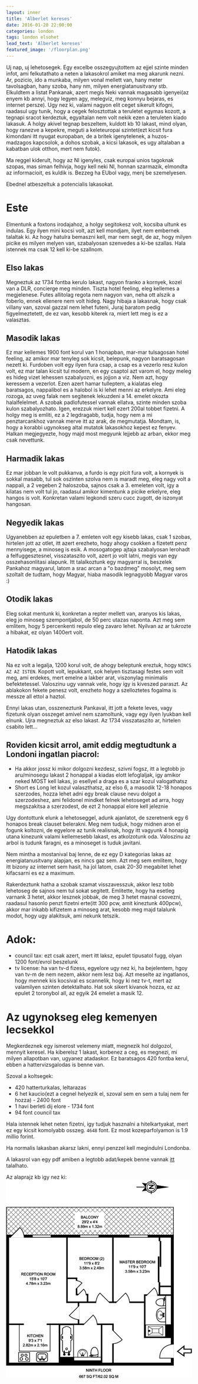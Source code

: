 ```yaml
---
layout: inner
title: 'Alberlet kereses'
date: 2016-01-20 22:00:00
categories: london
tags: london elsohet
lead_text: 'Alberlet kereses'
featured_image: '/floorplan.png'
---
```


Uj nap, uj lehetosegek. Egy excelbe osszegyujtottem az ejjel szinte minden infot, ami felkutathato a neten a lakasokrol amiket ma meg akarunk nezni. Ar, pozicio, ido a munkaba, milyen vonal mellett van, hany meter tavolsagban, hany szoba, hany nm, milyen energiatanusitvany stb.
Elkuldtem a listat Pankanak, azert megis Neki vannak magasabb igenyei(az enyem kb annyi, hogy legyen agy, melegviz, meg konnyu bejaras, es internet persze). Ugy nez ki, valami nagyon elit ceget sikerult kifogni, raadasul ugy tunik, hogy a cegek felosztottak a teruletet egymas kozott, a tegnapi sracot kerdeztuk, egyaltalan nem volt nekik ezen a teruleten kiado lakasuk. A holgy akivel tegnap beszeltem, kuldott kb 10 lakast, mind olyan, hogy ranezve a kepekre, meguti a keleteuropai szintet(ezt kicsit fura kimondani itt nyugat europaban, de a britek igenytelenek, a huzos-madzagos kapcsolok, a dohos szobak, a kicsi lakasok, es ugy altalaban a kabatban ulok otthon, mert nem futok).

Ma reggel kiderult, hogy az NI igenyles, csak europai unios tagoknak szopas, mas siman felhivja, hogy kell neki NI, honnan szarmazik, elmondta az informacioit, es kuldik is. Bezzeg ha EUbol vagy, menj be szemelyesen.

Ebednel atbeszeltuk a potencialis lakasokat.

# Este

Elmentunk a foxtons irodajahoz, a holgy segitokesz volt, kocsiba ultunk es indulas. Egy ilyen mini kocsi volt, azt kell mondjam, ilyet nem embernek talaltak ki. Az hogy hatulra bemaszni kell, mar nem segit, de az, hogy milyen picike es milyen melyen van, szabalyosan szenvedes a ki-be szallas. Hala istennek ma csak 12 kell ki-be szallnom.

## Elso lakas
Megneztuk az 1734 fontba kerulo lakast, nagyon franko a kornyek, kozel van a DLR, concierge meg minden. Tiszta hotel feeling, eleg kellemes a megjelenese. Futes allitolag regota nem nagyon van, neha ott alszik a foberlo, ennek ellenere nem volt hideg. Nagy hibaja a lakasnak, hogy csak villany van, szoval gazzal nem lehet futeni, Juraj baratom pedig figyelmeztetett, de ez van, kesobb kiterek ra, miert lett meg is ez a valasztas.

## Masodik lakas
Ez mar kellemes 1900 font korul van 1 honapban, mar-mar tulsagosan hotel feeling, az amikor mar tenyleg sok kicsit, belepunk, nagyon baratsagosan nezett ki. Furdoben volt egy ilyen fura csap, a csap es a vezerlo resz kulon volt, ez mar talan kicsit tul modern, en egy csaptol azt varom el, hogy meleg es hideg vizet lehessen szabalyozni, es jojjon a viz. Nem azt, hogy keressem a vezerlot. Ezen azert hamar tulleptem, a kialatas eleg baratsagos, nappalibol es a halobol is ki lehet menni az erkelyre. Ami eleg rozoga, az uveg falak nem segitenek lekuzdeni a 14. emelet okozta halalfelelmet. A szobak padlofutessel vannak ellatva, szinte minden szoba kulon szabalyozhato. Igen, erezzuk miert kell ezert 200al tobbet fizetni. A holgy meg is emliti, ez a 2 legdragabb, tudja, hogy nem a mi penztarcankhoz vannak merve itt az arak, de megmutatja. Mondtam, is, hogy a korabbi ugynokseg altal mutatok lakasokhoz kepest ez fenyev. Halkan megjegyezte, hogy majd most megyunk lejjebb az arban, ekkor meg csak nevettunk.

## Harmadik lakas
Ez mar jobban le volt pukkanva, a furdo is egy picit fura volt, a kornyek is sokkal masabb, tul sok oszinten szolva nem is maradt meg, eleg nagy volt a nappali, a 2 vegeben 2 haloszoba, sajnos csak a 3. emeleten volt, igy a kilatas nem volt tul jo, raadasul amikor kimentunk a picike erkelyre, eleg hangos is volt. Konkretan valami legkondi szeru cucc zugott, de iszonyat hangosan.

## Negyedik lakas
Ugyanebben az epuletben a 7. emleten volt egy kisebb lakas, csak 1 szobas, hirtelen jott az otlet, itt azert erezheto, hogy ahogy csokken a fizetett penz mennyisege, a minoseg is esik. A mosogatogep ajtaja szabalyosan lerohadt a felfuggesztesnel, visszataszito volt, azert jo volt latni, megis van egy osszehasonlitasi alapunk. Itt talalkoztunk egy magyarral is, beszelek Pankahoz magyarul, latom a srac arcan a "o bazdmeg" mosolyt, meg sem szoltalt de tudtam, hogy Magyar, hiaba masodik legnagyobb Magyar varos :)

## Otodik lakas
Eleg sokat mentunk ki, konkretan a repter mellett van, aranyos kis lakas, eleg jo minoseg szempontjabol, de 50 perc utazas naponta. Azt meg sem emlitem, hogy 5 percenkenti repulo eleg zavaro lehet. Nyilvan az ar tukrozte a hibakat, ez olyan 1400ert volt.

## Hatodik lakas
Na ez volt a legalja, 1200 korul volt, de ahogy beleptunk ereztuk, hogy `NINCS AZ AZ ISTEN`. Kopott volt, lepukkant, sok helyen tisztasagi festes sem volt meg, ami erdekes, mert emelne a lakber arat, viszonylag minimalis befektetessel. Valoszinu ugy vannak vele, hogy igy is kiveszed paraszt. Az ablakokon fekete penesz volt, erezheto hogy a szelloztetes fogalma is messze all ettol a haztol.

Ennyi lakas utan, osszeneztunk Pankaval, itt jott a fekete leves, vagy fizetunk olyan osszeget amivel nem szamoltunk, vagy egy ilyen lyukban kell elnunk. Ujra megneztuk az elso lakast. Az 1734 visszataszito ar, hirtelen csabito lett...

## Roviden kicsit arrol, amit eddig megtudtunk a Londoni ingatlan piacrol:
- Ha akkor jossz ki mikor dolgozni kezdesz, szivni fogsz, itt a legtobb jo aru/minosegu lakast 2 honappal a kiadas elott lefoglaljak, igy amikor neked MOST kell lakas, jo esellyel a draga es a szar kozul valogathatsz
- Short es Long let kozul valaszthatsz, az elso 6, a masodik 12-18 honapos szerzodes, hozza lehet adni egy break clause nevu dolgot a szerzodeshez, ami felidonel mindket felnek lehetoseget ad arra, hogy megszakitsa a szerzodest, de ezt 2 honappal elore kell jeleznie

Ugy dontottunk elunk a lehetoseggel, adunk ajanlatot, de szeretnenk egy 6 honapos break clauset belerakni. Meg nem tudjuk, hogy midnen aron el fogunk koltozni, de egyelore az tunik realisnak, hogy itt vagyunk 4 honapig utana kinezunk valami kellemesebb lakast, es atkolzotunk oda. Valoszinu az arbol is tudunk faragni, es a minoseget is tuduk javitani.

Nem mintha a mostanival baj lenne, de ez egy D kategorias lakas az energiatanusitvany alapjan, es nincs gaz sem. Azt meg sem emlitem, hogy itt bizony az internet sem hasit, ha jol latom, csak 20-30 megabitet lehet kifacsarni es ez a maximum.

Rakerdeztunk hatha a szobak szamat visszavesszuk, akkor lesz tobb lehetoseg de sajnos nem tul sokat segitett. Emlitette, hogy ha esetleg varnank 3 hetet, akkor lesznek jobbak, de meg 3 hetet masnal csovezni, raadasul hasonlo penzt fizetni erte(itt 300 pcw, amit kineztunk 400pcw), akkor mar inkabb kifizetem a minoseg arat, kesobb meg majd talalunk modot, hogy ugy alakitsuk, ami nekunk tetszik.

# Adok:
* council tax: ezt csak azert, mert itt laksz, epulet tipusatol fugg, olyan 1200 font/evrol beszelunk
* tv license: ha van tv-d fizess, egyelore ugy nez ki, ha bejelentem, hgoy van tv-m de nem nezem, akkor nem lesz baj. Azt meselte az ingatlanos, hogy mennek kis kocsival es scannelik, hogy ki nez tv-t, mert az valamilyen szinten detektalhato. Hat sok sikert kivanok hozza, ez az epulet 2 toronybol all, az egyik 24 emelet a masik 12.

# Az ugynokseg eleg kemenyen lecsekkol
Megkerdeznek egy ismerost velemeny miatt, megnezik hol dolgozol, mennyit keresel.
Ha kiberelsz 1 lakast, korbenez a ceg, es megnezi, mi milyen allapotban van, ugyanez atadaskor. Ez baratsagos 420 fontba kerul, ebben a hattervizsgalodas is benne van.

Szoval a koltsegek:
- 420 hatterturkalas, leltarazas
- 6 het kaucio(ezt a cegnel helyezik el, szoval sem en sem a tulaj nem fer hozza) - 2400 font
- 1 havi berleti dij elore - 1734 font
- 94 font council tax

Hala istennek lehet neten fizetni, igy tudjuk hasznalni a hitelkartyakat, mert ez egy kicsit komolyabb osszeg. `4648` font. Ez most kozeparfolyamon is 1.9 millio forint. 

Ha normalis lakasban akarsz lakni, ennyi penzzel kell megindulni Londonba.

A lakasrol van egy pdf amiben a legtobb adat/kepek benne vannak [itt](/chpk3405620-ll_web.pdf) talalhato.

Az alaprajz kb igy nez ki: ![](/floorplan_half.png)

